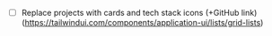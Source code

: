 -  [ ] Replace projects with cards and tech stack icons (+GitHub link) (https://tailwindui.com/components/application-ui/lists/grid-lists)